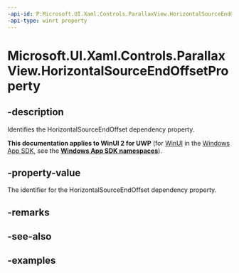 ```yaml
---
-api-id: P:Microsoft.UI.Xaml.Controls.ParallaxView.HorizontalSourceEndOffsetProperty
-api-type: winrt property
---
```

<!-- Property syntax.
public DependencyProperty HorizontalSourceEndOffsetProperty { get; }
-->

# Microsoft.UI.Xaml.Controls.ParallaxView.HorizontalSourceEndOffsetProperty


## -description

Identifies the HorizontalSourceEndOffset dependency property.


**This documentation applies to WinUI 2 for UWP** (for [WinUI](/windows/apps/winui/winui3/) in the [Windows App SDK](/windows/apps/windows-app-sdk/), see the **[Windows App SDK namespaces](/windows/windows-app-sdk/api/winrt/)**).

## -property-value

The identifier for the HorizontalSourceEndOffset dependency property.


## -remarks


## -see-also


## -examples


